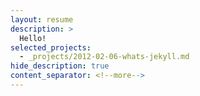 ```yaml
---
layout: resume
description: >
  Hello!
selected_projects:
  - _projects/2012-02-06-whats-jekyll.md
hide_description: true
content_separator: <!--more-->
---
```


<!--more-->
